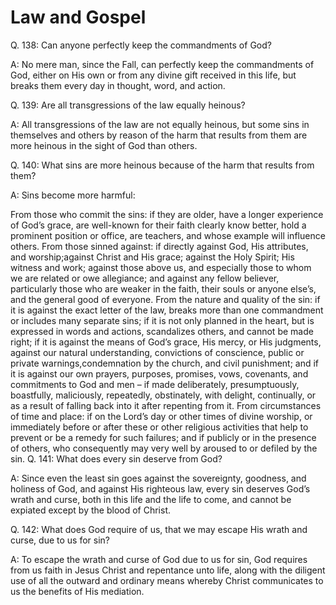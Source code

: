 # Law and Gospel

Q. 138: Can anyone perfectly keep the commandments of God?

A: No mere man, since the Fall, can perfectly keep the commandments of God, either on His own or from any divine gift received in this life, but breaks them every day in thought, word, and action.

Q. 139: Are all transgressions of the law equally heinous?

A: All transgressions of the law are not equally heinous, but some sins in themselves and others by reason of the harm that results from them are more heinous in the sight of God than others.

Q. 140: What sins are more heinous because of the harm that results from them?

A: Sins become more harmful:

From those who commit the sins: if they are older, have a longer experience of God’s grace, are well-known for their faith clearly know better, hold a prominent position or office, are teachers, and whose example will influence others.
From those sinned against: if directly against God, His attributes, and worship;against Christ and His grace; against the Holy Spirit; His witness and work; against those above us, and especially those to whom we are related or owe allegiance; and against any fellow believer, particularly those who are weaker in the faith, their souls or anyone else’s, and the general good of everyone.
From the nature and quality of the sin: if it is against the exact letter of the law, breaks more than one commandment or includes many separate sins; if it is not only planned in the heart, but is expressed in words and actions, scandalizes others, and cannot be made right; if it is against the means of God’s grace, His mercy, or His judgments, against our natural understanding, convictions of conscience, public or private warnings,condemnation by the church, and civil punishment; and if it is against our own prayers, purposes, promises, vows, covenants, and commitments to God and men – if made deliberately, presumptuously, boastfully, maliciously, repeatedly, obstinately, with delight, continually, or as a result of falling back into it after repenting from it.
From circumstances of time and place: if on the Lord’s day or other times of divine worship, or immediately before or after these or other religious activities that help to prevent or be a remedy for such failures; and if publicly or in the presence of others, who consequently may very well by aroused to or defiled by the sin.
Q. 141: What does every sin deserve from God?

A: Since even the least sin goes against the sovereignty, goodness, and holiness of God, and against His righteous law, every sin deserves God’s wrath and curse, both in this life and the life to come, and cannot be expiated except by the blood of Christ.

Q. 142: What does God require of us, that we may escape His wrath and curse, due to us for sin?

A: To escape the wrath and curse of God due to us for sin, God requires from us faith in Jesus Christ and repentance unto life, along with the diligent use of all the outward and ordinary means whereby Christ communicates to us the benefits of His mediation.
